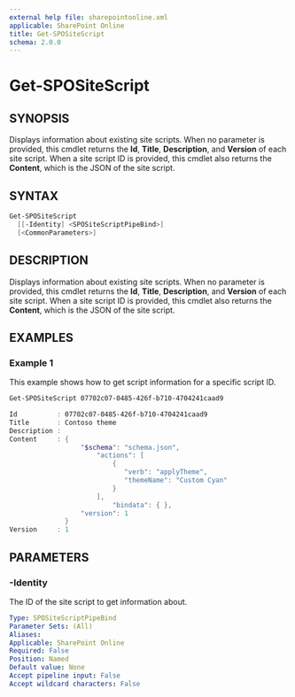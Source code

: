 ```yaml
---
external help file: sharepointonline.xml
applicable: SharePoint Online
title: Get-SPOSiteScript
schema: 2.0.0
---
```


# Get-SPOSiteScript

## SYNOPSIS

Displays information about existing site scripts. When no parameter is provided, this cmdlet returns the **Id**, **Title**, **Description**, and **Version** of each site script. When a site script ID is provided, this cmdlet also returns the **Content**, which is the JSON of the site script.

## SYNTAX

```powershell
Get-SPOSiteScript
  [[-Identity] <SPOSiteScriptPipeBind>]
  [<CommonParameters>]
```

## DESCRIPTION

Displays information about existing site scripts. When no parameter is provided, this cmdlet returns the **Id**, **Title**, **Description**, and **Version** of each site script. When a site script ID is provided, this cmdlet also returns the **Content**, which is the JSON of the site script.

## EXAMPLES

### Example 1

This example shows how to get script information for a specific script ID.

```powershell
Get-SPOSiteScript 07702c07-0485-426f-b710-4704241caad9

Id          : 07702c07-0485-426f-b710-4704241caad9
Title       : Contoso theme
Description :
Content     : {
                  "$schema": "schema.json",
                      "actions": [
                          {
                             "verb": "applyTheme",
                             "themeName": "Custom Cyan"
                          }
                      ],
                          "bindata": { },
                  "version": 1
              }
Version     : 1
```

## PARAMETERS

### -Identity
The ID of the site script to get information about.

```yaml
Type: SPOSiteScriptPipeBind
Parameter Sets: (All)
Aliases: 
Applicable: SharePoint Online
Required: False 
Position: Named
Default value: None
Accept pipeline input: False
Accept wildcard characters: False 
```

